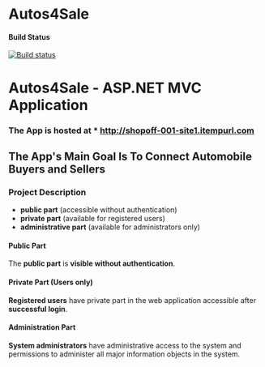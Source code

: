 # Autos4Sale
#### Build Status
[![Build status](https://ci.appveyor.com/api/projects/status/oc79c9qrcxtipfhq?svg=true)](https://ci.appveyor.com/project/shopOFF/autos4sale)

# Autos4Sale - ASP.NET MVC  Application

### The App is hosted at * <http://shopoff-001-site1.itempurl.com> 

## The App's Main Goal Is To Connect Automobile Buyers and Sellers

### Project Description

* **public part** (accessible without authentication)
* **private part** (available for registered users)
* **administrative part** (available for administrators only)

#### Public Part

The **public part** is **visible without authentication**.


#### Private Part (Users only)

**Registered users** have private part in the web application accessible after **successful login**.


#### Administration Part

**System administrators** have administrative access to the system and permissions to administer all major information objects in the system.
